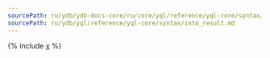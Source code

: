 ```yaml
---
sourcePath: ru/ydb/ydb-docs-core/ru/core/yql/reference/yql-core/syntax/into_result.md
sourcePath: ru/ydb/yql/reference/yql-core/syntax/into_result.md
---
```


{% include [x](_includes/into_result.md) %}


